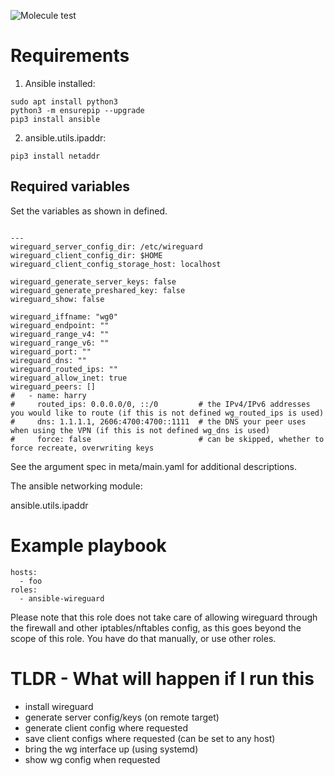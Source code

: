 ![Molecule test](https://github.com/pimvh/wireguard/actions/workflows/test.yaml/badge.svg)
# Requirements

1. Ansible installed:

```
sudo apt install python3
python3 -m ensurepip --upgrade
pip3 install ansible
```

2. ansible.utils.ipaddr:

```
pip3 install netaddr
```

## Required variables

Set the variables as shown in defined.

```

---
wireguard_server_config_dir: /etc/wireguard
wireguard_client_config_dir: $HOME
wireguard_client_config_storage_host: localhost

wireguard_generate_server_keys: false
wireguard_generate_preshared_key: false
wireguard_show: false

wireguard_iffname: "wg0"
wireguard_endpoint: ""
wireguard_range_v4: ""
wireguard_range_v6: ""
wireguard_port: ""
wireguard_dns: ""
wireguard_routed_ips: ""
wireguard_allow_inet: true
wireguard_peers: []
#   - name: harry
#     routed_ips: 0.0.0.0/0, ::/0         # the IPv4/IPv6 addresses you would like to route (if this is not defined wg_routed_ips is used)
#     dns: 1.1.1.1, 2606:4700:4700::1111  # the DNS your peer uses when using the VPN (if this is not defined wg_dns is used)
#     force: false                        # can be skipped, whether to force recreate, overwriting keys

```

See the argument spec in meta/main.yaml for additional descriptions.

The ansible networking module:

ansible.utils.ipaddr

# Example playbook

```
hosts:
  - foo
roles:
  - ansible-wireguard

```

Please note that this role does not take care of allowing wireguard through the firewall and other iptables/nftables config, as this goes beyond the scope of this role. You have do that manually, or use other roles.

# TLDR - What will happen if I run this

- install wireguard
- generate server config/keys (on remote target)
- generate client config where requested
- save client configs where requested (can be set to any host)
- bring the wg interface up (using systemd)
- show wg config when requested
